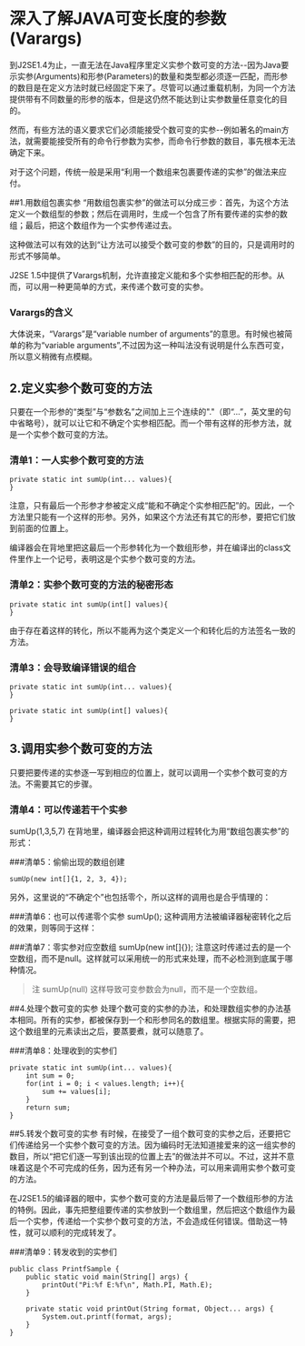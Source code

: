 # 深入了解JAVA可变长度的参数(Varargs)
到J2SE1.4为止，一直无法在Java程序里定义实参个数可变的方法--因为Java要示实参(Arguments)和形参(Parameters)的数量和类型都必须逐一匹配，而形参的数目是在定义方法时就已经固定下来了。尽管可以通过重载机制，为同一个方法提供带有不同数量的形参的版本，但是这仍然不能达到让实参数量任意变化的目的。

然而，有些方法的语义要求它们必须能接受个数可变的实参--例如著名的main方法，就需要能接受所有的命令行参数为实参，而命令行参数的数目，事先根本无法确定下来。

对于这个问题，传统一般是采用“利用一个数组来包裹要传递的实参”的做法来应付。

##1.用数组包裹实参
“用数组包裹实参”的做法可以分成三步：首先，为这个方法定义一个数组型的参数；然后在调用时，生成一个包含了所有要传递的实参的数组；最后，把这个数组作为一个实参传递过去。

这种做法可以有效的达到“让方法可以接受个数可变的参数”的目的，只是调用时的形式不够简单。

J2SE 1.5中提供了Varargs机制，允许直接定义能和多个实参相匹配的形参。从而，可以用一种更简单的方式，来传递个数可变的实参。

### Varargs的含义
大体说来，“Varargs”是“variable number of arguments”的意思。有时候也被简单的称为“variable arguments”,不过因为这一种叫法没有说明是什么东西可变，所以意义稍微有点模糊。

## 2.定义实参个数可变的方法
只要在一个形参的“类型”与“参数名”之间加上三个连续的"."（即“...”，英文里的句中省略号），就可以让它和不确定个实参相匹配。而一个带有这样的形参方法，就是一个实参个数可变的方法。

### 清单1：一人实参个数可变的方法


```
private static int sumUp(int... values){
}
```
注意，只有最后一个形参才参被定义成“能和不确定个实参相匹配”的。因此，一个方法里只能有一个这样的形参。另外，如果这个方法还有其它的形参，要把它们放到前面的位置上。

编译器会在背地里把这最后一个形参转化为一个数组形参，并在编译出的class文件里作上一个记号，表明这是个实参个数可变的方法。

### 清单2：实参个数可变的方法的秘密形态


```
private static int sumUp(int[] values){
}
```
由于存在着这样的转化，所以不能再为这个类定义一个和转化后的方法签名一致的方法。

### 清单3：会导致编译错误的组合


```
private static int sumUp(int... values){
}

private static int sumUp(int[] values){
}
```

## 3.调用实参个数可变的方法
只要把要传递的实参逐一写到相应的位置上，就可以调用一个实参个数可变的方法。不需要其它的步骤。

### 清单4：可以传递若干个实参
sumUp(1,3,5,7)
在背地里，编译器会把这种调用过程转化为用“数组包裹实参”的形式：

###清单5：偷偷出现的数组创建


```
sumUp(new int[]{1, 2, 3, 4});
```
另外，这里说的“不确定个”也包括零个，所以这样的调用也是合乎情理的：

###清单6：也可以传递零个实参
sumUp();
这种调用方法被编译器秘密转化之后的效果，则等同于这样：

###清单7：零实参对应空数组
sumUp(new int[]{});
注意这时传递过去的是一个空数组，而不是null。这样就可以采用统一的形式来处理，而不必检测到底属于哪种情况。

>注 sumUp(null) 这样导致可变参数会为null，而不是一个空数组。


##4.处理个数可变的实参
处理个数可变的实参的办法，和处理数组实参的办法基本相同。所有的实参，都被保存到一个和形参同名的数组里。根据实际的需要，把这个数组里的元素读出之后，要蒸要煮，就可以随意了。


###清单8：处理收到的实参们


```
private static int sumUp(int... values){
    int sum = 0;
    for(int i = 0; i < values.length; i++){
        sum += values[i];
    }
    return sum;
}
```

##5.转发个数可变的实参
有时候，在接受了一组个数可变的实参之后，还要把它们传递给另一个实参个数可变的方法。因为编码时无法知道接爱来的这一组实参的数目，所以“把它们逐一写到该出现的位置上去”的做法并不可以。不过，这并不意味着这是个不可完成的任务，因为还有另一个种办法，可以用来调用实参个数可变的方法。

在J2SE1.5的编译器的眼中，实参个数可变的方法是最后带了一个数组形参的方法的特例。因此，事先把整组要传递的实参放到一个数组里，然后把这个数组作为最后一个实参，传递给一个实参个数可变的方法，不会造成任何错误。借助这一特性，就可以顺利的完成转发了。

###清单9：转发收到的实参们


```
public class PrintfSample {
    public static void main(String[] args) {
        printOut("Pi:%f E:%f\n", Math.PI, Math.E);
    }

    private static void printOut(String format, Object... args) {
        System.out.printf(format, args);
    }
}
```










